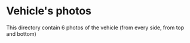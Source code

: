 Vehicle's photos
====

This directory contain 6 photos of the vehicle (from every side, from top and bottom)
